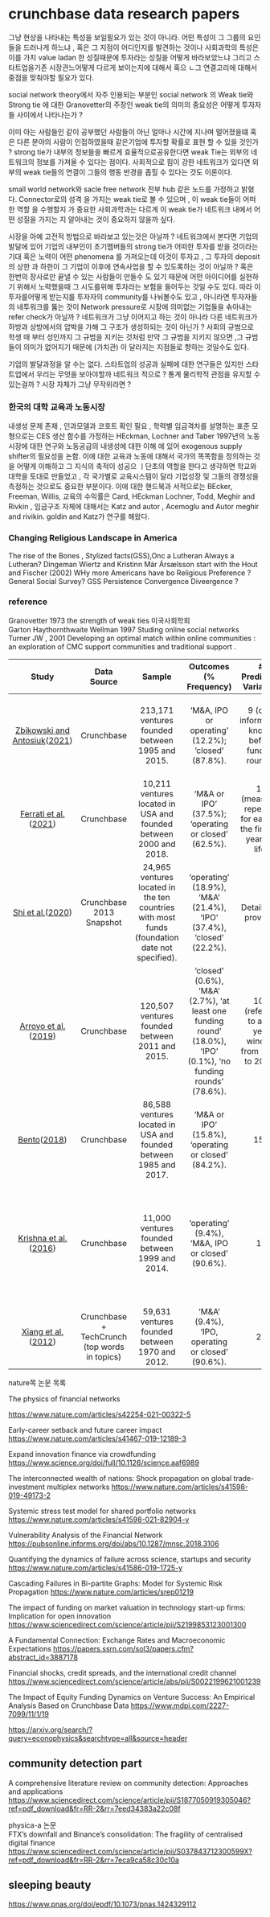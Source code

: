 # crunchbase data research papers 

그냥 현상을 나타내는 특성을 보일필요가 있는 것이 아니라. 
어떤 특성이 그 그룹의 요인들을 드러나게 하느냐 , 혹은 그 지점이 어디인지를 발견하는 것이나 사회과학의 특성은 이를 가치 value ladan 한 성질때문에 투자라는 성질을 어떻게 바라보았느냐 그리고 스타트업을기존 시장관느어떻게 다르게 보이는지에 대해서 혹으 ㄴ그 연결고리에 대해서 중점을 맞춰야할 필요가 있다. 

social network theory에서 자주 인용되는 부분인 social network 의 Weak tie와 Strong tie 에 대한 Granovetter의 주장인 weak tie의 의미의 중요성은 어떻게 투자자들 사이에서 나타나는가 ?

이미 아는 사람들인 같이 공부했던 사람들이 아닌 얼마나 시간에 지나며 멀어졌을떄 혹은 다른 분야의 사람이 인접하였을때 같은기업에 투자할 확률로 표현 할 수 있을 것인가 ? 
strong tie가 내부의 정보들을 빠르게 효율적으로공유한다면  weak Tie는 외부의 네트워크의 정보를 가져올 수 있다는 점이다. 사회적으로 힘이 강한 네트워크가 있다면 외부의 weak tie들의 연결이 그들의 행동 반경을 좁힐 수 있다는 것도 이론이다. 

small world network와 sacle free network 전부 hub 같은 노드를 가정하고 밝혔다. Connector로의 성격 을 가지는 weak tie로 볼 수 있으며 , 이 weak tie들이 어떠한 역할 을 수행할지 가 중요한 사회과학과는 다르게 이 weak tie가 네트워크 내에서 어떤 성질을 가지는 지 알아내는 것이 중요하지 않을까 싶다. 

시장을 아예 고전적 방법으로 바라보고 있는것은 아닐까 ? 
네트워크에서 본다면  기업의 발달에 있어 기업의 내부인이 초기멤버들의 strong tie가 어떠한 투자를 받을 것이라는 기대 혹은 노력이 어떤 phenomena 를 가져오는데 이것이 투자고 , 그 투자의 deposit 의 상한 과 하한이 그 기업이 이후에 연속사업을 할 수 있도록하는 것이 아닐까 ? 혹은 한번의 장사로만 끝낼 수 있는 사람들이 만들수 도 있기 때문에 어떤 아이디어를 실현하기 위해서 노력했을때 그 시도를위해  투자라는 보험을 들어두는 것일 수도 있다. 따라 이 투자를어떻게 받는지를 투자자의 community를 나눠볼수도 있고 , 아니라면 투자자들의 네투워크를 뚫는 것이 Network pressure로 시장에 의미없는 기업들을 솎아내는 refer check가 아닐까 ? 
네트워크가 그냥 이어지고 하는 것이 아니라 다른 네트워크가 하방과 상방에서의 압박을 가해 그 구조가 생성하되는 것이 아닌가 ? 사회의 규범으로 학생 때 부터 성인까지 그 규범을 지키는 것처럼 만약 그 규범을 지키지 않으면 ,그 규범들이 의미가 없어지기 때문에 (가치관) 이 달라지는 지점들로 향하는 것일수도 있다. 

기업의 발달과정을 알 수는 없다. 
스타트업의 성공과 실패에 대한 연구들은 있지만  스타트업에서 우리는 무엇을 보아야할까 네트워크 적으로 ? 통계 물리학적 관점을 유지할 수 있는걸까 ? 시장 자체가 그냥 무작위라면 ?

### 한국의 대학 교육과 노동시장 
내생성 문제 존재 , 인과모델과 코호트 확인 필요 , 학력별 임금격차를 설명하는 표준 모형으로는 CES 생산 함수를 가정하는 HEckman, Lochner and Taber 1997년의 노동시장에 대한 연구와  노동공급의 내생성에 대한 이해 에 있어 exogenous supply shifter의 필요성을 논함. 
이에 대한 교육과 노동에 대해서 국가의 똑똑함을 정의하는 것을 어떻게 이해하고 그 지식의 축적이 성공으 ㅣ단초의 역할을 한다고 생각하면 학교와 대학을 토대로 만들었고 , 각 국가별로 교육시스템이 달라 기업성장 및 그들의 경쟁성을 측정하는 것으로도 중요한 부분이다. 이에 대한 핸드북과 서적으로는 BEcker, Freeman, Willis, 교육의 수익률은 Card, HEckman Lochner, Todd, Meghir and Rivkin , 임금구조 자체에 대해서는 Katz and autor , Acemoglu and Autor meghir and rivikin. goldin and Katz가 연구를 해왔다. 


### Changing Religious Landscape in America 
The rise of the Bones , Stylized facts(GSS),Onc a Lutheran  Always a Lutheran?
Dingeman Wiertz and Kristinn Már Ársælsson 
start with the Hout and Fischer (2002) WHy more Americans have bo Religious Preference ? 
General Social Survey? GSS 
Persistence  Convergence Diveergence ? 





### reference 
Granovetter 1973 the strength of weak ties 미국사회학회   
Garton  Haythornthwaite Wellman 1997 Studing online social networks   
Turner JW , 2001 Developing an optimal match within online communities : an exploration of CMC support communities  and traditional support . 








|                            Study                             |                  Data Source                  |                            Sample                            |                    Outcomes (% Frequency)                    |                    # Predictive Variables                    |                       Methods Employed                       |
| :----------------------------------------------------------: | :-------------------------------------------: | :----------------------------------------------------------: | :----------------------------------------------------------: | :----------------------------------------------------------: | :----------------------------------------------------------: |
| [Zbikowski and Antosiuk](https://www.mdpi.com/2227-7099/11/1/19#B31-economies-11-00019)([2021](https://www.mdpi.com/2227-7099/11/1/19#B31-economies-11-00019)) |                  Crunchbase                   |       213,171 ventures founded between 1995 and 2015.        |      ‘M&A, IPO or operating’ (12.2%); ‘closed’ (87.8%).      |       9 (only information known before funding rounds)       | Logistic regression, support vector machines, gradient boosted trees. |
| [Ferrati et al.](https://www.mdpi.com/2227-7099/11/1/19#B11-economies-11-00019)([2021](https://www.mdpi.com/2227-7099/11/1/19#B11-economies-11-00019)) |                  Crunchbase                   | 10,211 ventures located in USA and founded between 2000 and 2018. |     ‘M&A or IPO’ (37.5%); ‘operating or closed’ (62.5%).     | 15 (measures repeated for each of the first 10 years of life) |                       Neural networks.                       |
| [Shi et al.](https://www.mdpi.com/2227-7099/11/1/19#B25-economies-11-00019)([2020](https://www.mdpi.com/2227-7099/11/1/19#B25-economies-11-00019)) |           Crunchbase 2013 Snapshot            | 24,965 ventures located in the ten countries with most funds (foundation date not specified). | ‘operating’ (18.9%), ‘M&A’ (21.4%), ‘IPO’ (37.4%), ‘closed’ (22.2%). |                     Details not provided                     | Logistic regression, k-NN, naive Bayes, random forests, gradient boosted trees. |
| [Arroyo et al.](https://www.mdpi.com/2227-7099/11/1/19#B2-economies-11-00019)([2019](https://www.mdpi.com/2227-7099/11/1/19#B2-economies-11-00019)) |                  Crunchbase                   |       120,507 ventures founded between 2011 and 2015.        | ‘closed’ (0.6%), ‘M&A’ (2.7%), ‘at least one funding round’ (18.0%), ‘IPO’ (0.1%), ‘no funding rounds’ (78.6%). |     105 (referred to a 3-year window from 2015 to 2018)      | Support vector machines, random forests, extremely randomized trees, gradient boosted trees. |
| [Bento](https://www.mdpi.com/2227-7099/11/1/19#B3-economies-11-00019)([2018](https://www.mdpi.com/2227-7099/11/1/19#B3-economies-11-00019)) |                  Crunchbase                   | 86,588 ventures located in USA and founded between 1985 and 2017. |     ‘M&A or IPO’ (15.8%), ‘operating or closed’ (84.2%).     |                             158                              | Logistic regression, support vector machines, random forests. |
| [Krishna et al.](https://www.mdpi.com/2227-7099/11/1/19#B14-economies-11-00019) ([2016](https://www.mdpi.com/2227-7099/11/1/19#B14-economies-11-00019)) |                  Crunchbase                   |        11,000 ventures founded between 1999 and 2014.        |      ‘operating’ (9.4%), ‘M&A, IPO or closed’ (90.6%).       |                              13                              | Logistic regression, k-NN, naive Bayes, random forests, alternating decision trees, Bayesian networks. |
| [Xiang et al.](https://www.mdpi.com/2227-7099/11/1/19#B30-economies-11-00019)([2012](https://www.mdpi.com/2227-7099/11/1/19#B30-economies-11-00019)) | Crunchbase + TechCrunch (top words in topics) |        59,631 ventures founded between 1970 and 2012.        |      ‘M&A’ (9.4%), ‘IPO, operating or closed’ (90.6%).       |                              22                              |        Logistic regression, support vector machines.         |


nature쪽 논문 목록 


The physics of financial networks

https://www.nature.com/articles/s42254-021-00322-5

Early-career setback and future career impact
https://www.nature.com/articles/s41467-019-12189-3

Expand innovation finance via crowdfunding
https://www.science.org/doi/full/10.1126/science.aaf6989

The interconnected wealth of nations: Shock propagation on global trade-investment multiplex networks
https://www.nature.com/articles/s41598-019-49173-2

Systemic stress test model for shared portfolio networks
https://www.nature.com/articles/s41598-021-82904-y

Vulnerability Analysis of the Financial Network
https://pubsonline.informs.org/doi/abs/10.1287/mnsc.2018.3106

Quantifying the dynamics of failure across science, startups and security
https://www.nature.com/articles/s41586-019-1725-y

Cascading Failures in Bi-partite Graphs: Model for Systemic Risk Propagation
https://www.nature.com/articles/srep01219

The impact of funding on market valuation in technology start-up firms: Implication for open innovation
https://www.sciencedirect.com/science/article/pii/S2199853123001300


A Fundamental Connection: Exchange Rates and Macroeconomic Expectations
https://papers.ssrn.com/sol3/papers.cfm?abstract_id=3887178

Financial shocks, credit spreads, and the international credit channel
https://www.sciencedirect.com/science/article/abs/pii/S0022199621001239

The Impact of Equity Funding Dynamics on Venture Success: An Empirical Analysis Based on Crunchbase Data
https://www.mdpi.com/2227-7099/11/1/19


https://arxiv.org/search/?query=econophysics&searchtype=all&source=header


## community detection part 

A comprehensive literature review on community detection: Approaches and applications
https://www.sciencedirect.com/science/article/pii/S1877050919305046?ref=pdf_download&fr=RR-2&rr=7eed34383a22c08f


physica-a 논문  
FTX’s downfall and Binance’s consolidation: The fragility of centralised digital finance
https://www.sciencedirect.com/science/article/pii/S037843712300599X?ref=pdf_download&fr=RR-2&rr=7eca9ca58c30c10a


## sleeping beauty 
https://www.pnas.org/doi/epdf/10.1073/pnas.1424329112
